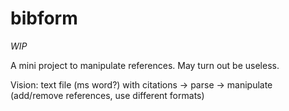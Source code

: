 # bibform

*WIP*

A mini project to manipulate references. May turn out be useless.

Vision:
text file (ms word?) with citations -> parse -> manipulate (add/remove references, use different formats)
